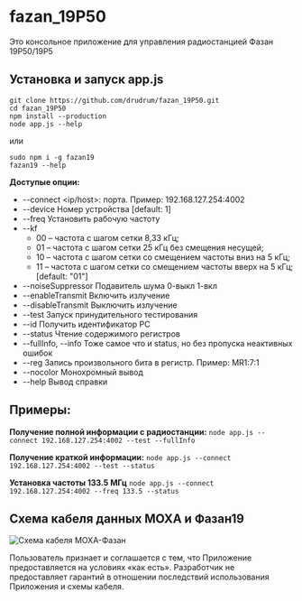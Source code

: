 # fazan_19P50
Это консольное приложение для управления радиостанцией Фазан 19Р50/19Р5

## Установка и запуск app.js
```
git clone https://github.com/drudrum/fazan_19P50.git
cd fazan_19P50
npm install --production
node app.js --help
```
или
```
sudo npm i -g fazan19
fazan19 --help
```


**Доступые опции:**
- --connect <ip/host>:<port> порта. Пример: 192.168.127.254:4002
- --device Номер устройства   [default: 1]
- --freq Установить рабочую частоту
- --kf
  - 00 – частота с шагом сетки 8,33 кГц;
  - 01 – частота с шагом сетки 25 кГц без смещения несущей;
  - 10 – частота с шагом сетки со смещением частоты вниз на 5 кГц;
  - 11 – частота с шагом сетки со смещением частоты вверх на 5 кГц;  [default: "01"]
- --noiseSuppressor   Подавитель шума 0-выкл 1-вкл
- --enableTransmit    Включить излучение
- --disableTransmit   Выключить излучение
- --test              Запуск принудительного тестирования
- --id                Получить идентификатор РС
- --status            Чтение содержимого регистров
- --fullInfo, --info  Тоже самое что и status, но без пропуска неактивных ошибок
- --reg               Запись произвольного бита в регистр. Пример: MR1:7:1
- --nocolor           Монохромный вывод
- --help              Вывод справки  

## Примеры:
**Получение полной информации с радиостанции:**
```node app.js --connect 192.168.127.254:4002 --test --fullInfo```

**Получение краткой информации:**
`node app.js --connect 192.168.127.254:4002 --test --status`

**Установка частоты 133.5 МГц**
`node app.js --connect 192.168.127.254:4002 --freq 133.5 --status`

## Схема кабеля данных MOXA и Фазан19
![Схема кабеля МОХА-Фазан](stuff/Cable_scheme_fazan_moxa.jpg)


Пользователь признает и соглашается с тем, что Приложение предоставляется на условиях «как есть». Разработчик не предоставляет гарантий в отношении последствий использования Приложения и схемы кабеля.
